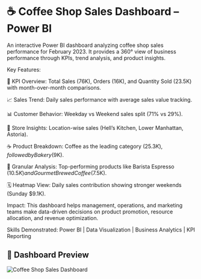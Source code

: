 # ☕ Coffee Shop Sales Dashboard – Power BI

An interactive Power BI dashboard analyzing coffee shop sales performance for February 2023. It provides a 360° view of business performance through KPIs, trend analysis, and product insights.

Key Features:

📌 KPI Overview: Total Sales (76K), Orders (16K), and Quantity Sold (23.5K) with month-over-month comparisons.

📈 Sales Trend: Daily sales performance with average sales value tracking.

📊 Customer Behavior: Weekday vs Weekend sales split (71% vs 29%).

🏪 Store Insights: Location-wise sales (Hell’s Kitchen, Lower Manhattan, Astoria).

☕ Product Breakdown: Coffee as the leading category ($25.3K), followed by Bakery ($9K).

🔎 Granular Analysis: Top-performing products like Barista Espresso ($10.5K) and Gourmet Brewed Coffee ($7.5K).

🗓 Heatmap View: Daily sales contribution showing stronger weekends (Sunday $9.1K).

Impact:
This dashboard helps management, operations, and marketing teams make data-driven decisions on product promotion, resource allocation, and revenue optimization.

Skills Demonstrated: Power BI | Data Visualization | Business Analytics | KPI Reporting

## 📸 Dashboard Preview  

![Coffee Shop Sales Dashboard]()


